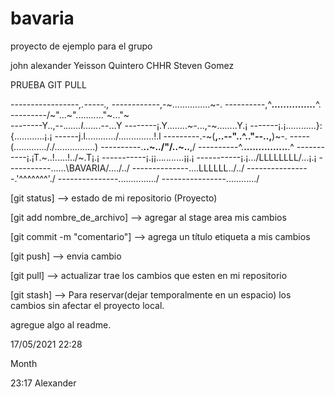 # bavaria
proyecto de ejemplo para el grupo

john alexander
Yeisson Quintero
CHHR
Steven Gomez

PRUEBA GIT PULL

-----------------_,.-----.,_
------------,-~...............~-.
----------,^___...............___^.
---------/~"...~"..........."~..."~\
--------Y..,--._......I......_.--...Y
--------¡.Y........~-...,-~........Y.¡
-------¡.¡............}:{............¡.¡
------j.l............/..\............!.l
---------.-~(__,..--"..^.."--..,__)~-.
-----(............././..\.\.............)
----------\.____..~..\/"\/..~..____,/
----------^.____...............____.^
-----------¡.¡T.~\..!.....!../~.T¡.¡
-----------¡.¡¡..._._._._._._...¡¡.¡
-----------¡.¡...\/LLLLLLLL\/...¡.¡
-----------\..\....\BAVARIA/..../../
--------------\..\..LLLLLL../../
----------------\.'^^^^^^^'./
---------------\.............../
----------------\............/

[git status] --> estado de mi repositorio (Proyecto)

[git add nombre_de_archivo] --> agregar al stage area mis cambios 

[git commit -m "comentario"] --> agrega un título etiqueta a mis cambios

[git push] --> envia cambio

[git pull] --> actualizar trae los cambios que esten en mi repositorio 

[git stash] --> Para reservar(dejar temporalmente en un espacio) los cambios sin afectar el proyecto local.

agregue algo al readme.

17/05/2021
22:28

Month

23:17 Alexander